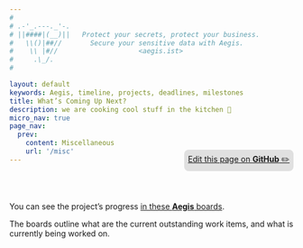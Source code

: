 ```yaml
---
#
# .-'_.---._'-.
# ||####|(__)||   Protect your secrets, protect your business.
#   \\()|##//       Secure your sensitive data with Aegis.
#    \\ |#//                    <aegis.ist>
#     .\_/.
#

layout: default
keywords: Aegis, timeline, projects, deadlines, milestones
title: What’s Coming Up Next?
description: we are cooking cool stuff in the kitchen 🧁
micro_nav: true
page_nav:
  prev:
    content: Miscellaneous
    url: '/misc'
---
```


<p style="text-align:right;position:relative;top:-40px;"
><a href="https://github.com/ShieldWorks/aegis-web/blob/main/timeline.md"
style="border-bottom: none;background:#e0e0e0;padding:0.5em;display:inline-block;
border-radius:8px;">
Edit this page on <strong>GitHub</strong> ✏️</a></p>


You can see the project’s progress [in these **Aegis** boards][mdp].

The boards outline what are the current outstanding work items, and what is
currently being worked on.

[mdp]: https://github.com/orgs/shieldworks/projects/1/views/4